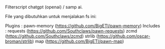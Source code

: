 Filterscript chatgpt (openai) / samp ai.

File yang dibutuhkan untuk menjalakan fs ini:
  
Plugins : pawn-memory (https://github.com/BigETI/pawn-memory)
Includes : 
  requests (https://github.com/Southclaws/pawn-requests)
  zcmd (https://github.com/Southclaws/zcmd)
  strlib (https://github.com/oscar-broman/strlib)
  map (https://github.com/BigETI/pawn-map)
